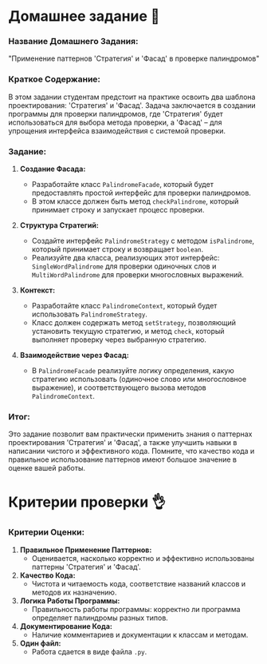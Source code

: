 # Домашнее задание 📃
### Название Домашнего Задания:
"Применение паттернов 'Стратегия' и 'Фасад' в проверке палиндромов"
### Краткое Содержание:
В этом задании студентам предстоит на практике освоить два шаблона проектирования: 'Стратегия' и 'Фасад'. 
Задача заключается в создании программы для проверки палиндромов, где 'Стратегия'
будет использоваться для выбора метода проверки, а 'Фасад' – для упрощения интерфейса взаимодействия с системой проверки.

### Задание:
1. **Создание Фасада:**
   - Разработайте класс `PalindromeFacade`, который будет предоставлять простой интерфейс для проверки палиндромов.
   - В этом классе должен быть метод `checkPalindrome`, который принимает строку и запускает процесс проверки.

2. **Структура Стратегий:**
   - Создайте интерфейс `PalindromeStrategy` с методом `isPalindrome`, который принимает строку и возвращает `boolean`.
   - Реализуйте два класса, реализующих этот интерфейс: `SingleWordPalindrome` для проверки одиночных слов и `MultiWordPalindrome` для проверки многословных выражений.

3. **Контекст:**
   - Разработайте класс `PalindromeContext`, который будет использовать `PalindromeStrategy`.
   - Класс должен содержать метод `setStrategy`, позволяющий установить текущую стратегию, и метод `check`, который выполняет проверку через выбранную стратегию.

4. **Взаимодействие через Фасад:**
   - В `PalindromeFacade` реализуйте логику определения, какую стратегию использовать (одиночное слово или многословное выражение), и соответствующего вызова методов `PalindromeContext`.

### Итог:
Это задание позволит вам практически применить знания о паттернах проектирования 'Стратегия' и 'Фасад', а также улучшить навыки в написании чистого и эффективного кода. Помните, что качество кода и правильное использование паттернов имеют большое значение в оценке вашей работы.

# Критерии проверки 👌

### Критерии Оценки:

1. **Правильное Применение Паттернов:**
   - Оценивается, насколько корректно и эффективно использованы паттерны 'Стратегия' и 'Фасад'.
2. **Качество Кода:**
   - Чистота и читаемость кода, соответствие названий классов и методов их назначению.
3. **Логика Работы Программы:**
   - Правильность работы программы: корректно ли программа определяет палиндромы разных типов.
4. **Документирование Кода:**
   - Наличие комментариев и документации к классам и методам.
5. **Один файл:**
   - Работа сдается в виде файла `.py`.